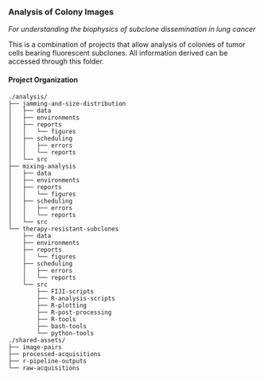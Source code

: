 ### Analysis of Colony Images
_For understanding the biophysics of subclone dissemination in lung cancer_

This is a combination of projects that allow analysis of colonies of tumor cells bearing fluorescent subclones. All information derived can be accessed through this folder.

#### Project Organization

    ./analysis/
    ├── jamming-and-size-distribution
    │   ├── data
    │   ├── environments
    │   ├── reports
    │   │   └── figures
    │   ├── scheduling
    │   │   ├── errors
    │   │   └── reports
    │   └── src
    ├── mixing-analysis
    │   ├── data
    │   ├── environments
    │   ├── reports
    │   │   └── figures
    │   ├── scheduling
    │   │   ├── errors
    │   │   └── reports
    │   └── src
    └── therapy-resistant-subclones
        ├── data
        ├── environments
        ├── reports
        │   └── figures
        ├── scheduling
        │   ├── errors
        │   └── reports
        └── src
            ├── FIJI-scripts
            ├── R-analysis-scripts
            ├── R-plotting
            ├── R-post-processing
            ├── R-tools
            ├── bash-tools
            └── python-tools
    ./shared-assets/
    ├── image-pairs
    ├── processed-acquisitions
    ├── r-pipeline-outputs
    └── raw-acquisitions
